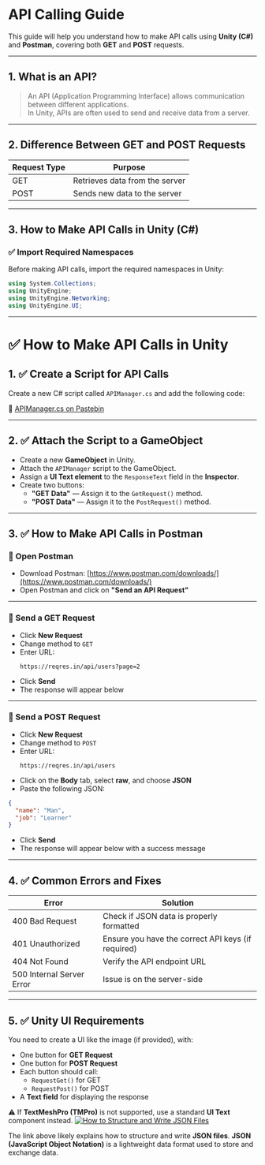 # API Calling Guide

This guide will help you understand how to make API calls using **Unity (C#)** and **Postman**, covering both **GET** and **POST** requests.

---

## 1. What is an API?

> An API (Application Programming Interface) allows communication between different applications.  
> In Unity, APIs are often used to send and receive data from a server.

---

## 2. Difference Between GET and POST Requests

| Request Type | Purpose                        |
|--------------|--------------------------------|
| GET          | Retrieves data from the server |
| POST         | Sends new data to the server   |

---

## 3. How to Make API Calls in Unity (C#)

### ✅ Import Required Namespaces

Before making API calls, import the required namespaces in Unity:

```csharp
using System.Collections;
using UnityEngine;
using UnityEngine.Networking;
using UnityEngine.UI;
```

---

# ✅ How to Make API Calls in Unity

## 1. ✅ Create a Script for API Calls

Create a new C# script called `APIManager.cs` and add the following code:

🔗 [APIManager.cs on Pastebin](https://pastebin.com/raw/zTvTeNkV)

---

## 2. ✅ Attach the Script to a GameObject

- Create a new **GameObject** in Unity.
- Attach the `APIManager` script to the GameObject.
- Assign a **UI Text element** to the `ResponseText` field in the **Inspector**.
- Create two buttons:
  - **"GET Data"** — Assign it to the `GetRequest()` method.
  - **"POST Data"** — Assign it to the `PostRequest()` method.

---

## 3. ✅ How to Make API Calls in Postman

### 🔹 Open Postman
- Download Postman: [https://www.postman.com/downloads/](https://www.postman.com/downloads/)
- Open Postman and click on **"Send an API Request"**

---

### 🔹 Send a GET Request

- Click **New Request**
- Change method to `GET`
- Enter URL:  
  ```
  https://reqres.in/api/users?page=2
  ```
- Click **Send**
- The response will appear below

---

### 🔹 Send a POST Request

- Click **New Request**
- Change method to `POST`
- Enter URL:  
  ```
  https://reqres.in/api/users
  ```
- Click on the **Body** tab, select **raw**, and choose **JSON**
- Paste the following JSON:

```json
{
  "name": "Man",
  "job": "Learner"
}
```

- Click **Send**
- The response will appear below with a success message

---

## 4. ✅ Common Errors and Fixes

| **Error**                  | **Solution**                                           |
|----------------------------|--------------------------------------------------------|
| 400 Bad Request            | Check if JSON data is properly formatted              |
| 401 Unauthorized           | Ensure you have the correct API keys (if required)     |
| 404 Not Found              | Verify the API endpoint URL                            |
| 500 Internal Server Error  | Issue is on the server-side                            |

---

## 5. ✅ Unity UI Requirements

You need to create a UI like the image (if provided), with:

- One button for **GET Request**
- One button for **POST Request**
- Each button should call:
  - `RequestGet()` for GET
  - `RequestPost()` for POST
- A **Text field** for displaying the response

⚠️ If **TextMeshPro (TMPro)** is not supported, use a standard **UI Text** component instead.
[![How to Structure and Write JSON Files](https://img.youtube.com/vi/iiADhChRriM/0.jpg)](https://www.youtube.com/watch?v=iiADhChRriM)

The link above likely explains how to structure and write **JSON files**.
**JSON (JavaScript Object Notation)** is a lightweight data format used to store and exchange data.

